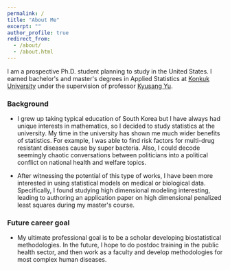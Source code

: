 ```yaml
---
permalink: /
title: "About Me"
excerpt: ""
author_profile: true
redirect_from: 
  - /about/
  - /about.html
---
```

I am a prospective Ph.D. student planning to study in the United States. I earned bachelor's and master's degrees in Applied Statistics at <a href="http://www.konkuk.ac.kr/do/Eng/Index.do" target="_blank">Konkuk University</a> under the supervision of professor <a href="http://home.konkuk.ac.kr/~kyusangu" target="_blank">Kyusang Yu</a>.

### Background

* I grew up taking typical education of South Korea but I have always had unique interests in mathematics, so I decided to study statistics at the university. My time in the university has shown me much wider benefits of statistics. For example, I was able to find risk factors for multi-drug resistant diseases cause by super bacteria. Also, I could decode seemingly chaotic conversations between politicians into a political conflict on national health and welfare topics.

* After witnessing the potential of this type of works, I have been more interested in using statistical models on medical or biological data. Specifically, I found studying high dimensional modeling interesting, leading to authoring an application paper on high dimensional penalized least squares during my master's course.

### Future career goal

* My ultimate professional goal is to be a scholar developing biostatistical methodologies. In the future, I hope to do postdoc training in the public health sector, and then work as a faculty and develop methodologies for most complex human diseases.